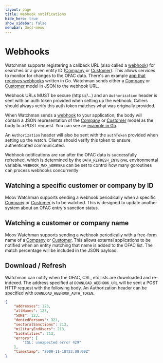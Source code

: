 ```yaml
---
layout: page
title: Webhook notifications
hide_hero: true
show_sidebar: false
menubar: docs-menu
---
```


# Webhooks

Watchman supports registering a callback URL (also called a [webhook](https://en.wikipedia.org/wiki/Webhook)) for searches or a given entity ID ([Company](https://moov-io.github.io/watchman/api/#post-/ofac/companies/-companyID-/watch) or [Customer](https://moov-io.github.io/watchman/api/#post-/ofac/customers/-customerID-/watch)). This allows services to monitor for changes to the OFAC data. There's an example [app that receives webhooks](https://github.com/moov-io/watchman/blob/master/examples/webhook/webhook.go) written in Go. Watchman sends either a [Company](https://godoc.org/github.com/moov-io/watchman/client#OfacCompany) or [Customer](https://godoc.org/github.com/moov-io/watchman/client#OfacCustomer) model in JSON to the webhook URL.

Webhook URLs MUST be secure (https://...) and an `Authorization` header is sent with an auth token provided when setting up the webhook. Callers should always verify this auth token matches what was originally provided.

When Watchman sends a [webhook](https://en.wikipedia.org/wiki/Webhook) to your application, the body will contain a JSON representation of the [Company](https://godoc.org/github.com/moov-io/watchman/client#OfacCompany) or [Customer](https://godoc.org/github.com/moov-io/watchman/client#OfacCustomer) model as the body to a POST request. You can see an [example in Go](https://github.com/moov-io/watchman/blob/master/examples/webhook/webhook.go).

An `Authorization` header will also be sent with the `authToken` provided when setting up the watch. Clients should verify this token to ensure authenticated communicated.

Webhook notifications are ran after the OFAC data is successfully refreshed, which is determined by the `DATA_REFRESH_INTERVAL` environmental variable. `WEBHOOK_MAX_WORKERS` can be set to control how many goroutines can process webhooks concurrently

## Watching a specific customer or company by ID

Moov Watchman supports sending a webhook periodically when a specific [Company](https://moov-io.github.io/watchman/api/#post-/ofac/companies/-companyID-/watch) or [Customer](https://moov-io.github.io/watchman/api/#post-/ofac/customers/-customerID-/watch) is to be watched. This is designed to update another system about an OFAC entry's sanction status.

## Watching a customer or company name

Moov Watchman supports sending a webhook periodically with a free-form name of a [Company](https://moov-io.github.io/watchman/api/#post-/ofac/companies/watch) or [Customer](https://moov-io.github.io/watchman/api/#post-/ofac/customers/watch). This allows external applications to be notified when an entity matching that name is added to the OFAC list. The match percentage will be included in the JSON payload.

## Download / Refresh

Watchman can notify when the OFAC, CSL, etc lists are downloaded and re-indexed. The address specified at `DOWNLOAD_WEBHOOK_URL` will be sent a POST HTTP request with the following body. An Authorization header can be specified with `DOWNLOAD_WEBHOOK_AUTH_TOKEN`.

```json
{
    "addresses": 123,
    "altNames": 123,
    "SDNs": 123,
    "deniedPersons": 321,
    "sectoralSanctions": 213,
    "militaryEndUsers": 213,
    "bisEntities": 213,
    "errors": [
        "CSL: unexpected error 429"
    ],
    "timestamp": "2009-11-10T23:00:00Z"
}
```

